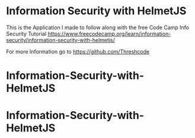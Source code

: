 # Information Security with HelmetJS

This is the Application I made to follow along with the free Code Camp Info Security Tutorial https://www.freecodecamp.org/learn/information-security/information-security-with-helmetjs/

For more Information go to https://github.com/Threshcode

# Information-Security-with-HelmetJS
# Information-Security-with-HelmetJS
